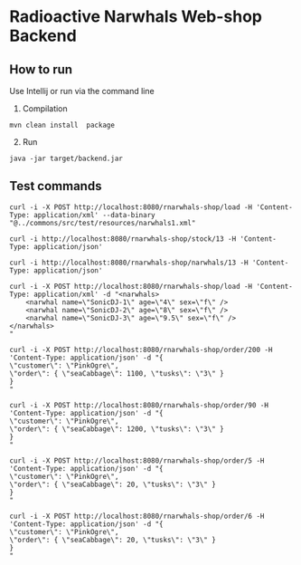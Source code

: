 # Radioactive Narwhals Web-shop Backend

## How to run

Use Intellij or run via the command line

1. Compilation

```shell
mvn clean install  package
```

2. Run

```shell
java -jar target/backend.jar
```

## Test commands
```shell
curl -i -X POST http://localhost:8080/rnarwhals-shop/load -H 'Content-Type: application/xml' --data-binary "@../commons/src/test/resources/narwhals1.xml"
```

```shell
curl -i http://localhost:8080/rnarwhals-shop/stock/13 -H 'Content-Type: application/json'
```

```shell
curl -i http://localhost:8080/rnarwhals-shop/narwhals/13 -H 'Content-Type: application/json'
```

```shell
curl -i -X POST http://localhost:8080/rnarwhals-shop/load -H 'Content-Type: application/xml' -d "<narwhals>
    <narwhal name=\"SonicDJ-1\" age=\"4\" sex=\"f\" />
    <narwhal name=\"SonicDJ-2\" age=\"8\" sex=\"f\" />
    <narwhal name=\"SonicDJ-3\" age=\"9.5\" sex=\"f\" />
</narwhals>
"
```

```shell
curl -i -X POST http://localhost:8080/rnarwhals-shop/order/200 -H 'Content-Type: application/json' -d "{
\"customer\": \"PinkOgre\",
\"order\": { \"seaCabbage\": 1100, \"tusks\": \"3\" }
}
"
```

```shell
curl -i -X POST http://localhost:8080/rnarwhals-shop/order/90 -H 'Content-Type: application/json' -d "{
\"customer\": \"PinkOgre\",
\"order\": { \"seaCabbage\": 1200, \"tusks\": \"3\" }
}
"
````

```shell
curl -i -X POST http://localhost:8080/rnarwhals-shop/order/5 -H 'Content-Type: application/json' -d "{
\"customer\": \"PinkOgre\",
\"order\": { \"seaCabbage\": 20, \"tusks\": \"3\" }
}
"
```

```shell
curl -i -X POST http://localhost:8080/rnarwhals-shop/order/6 -H 'Content-Type: application/json' -d "{
\"customer\": \"PinkOgre\",
\"order\": { \"seaCabbage\": 20, \"tusks\": \"3\" }
}
"
```
